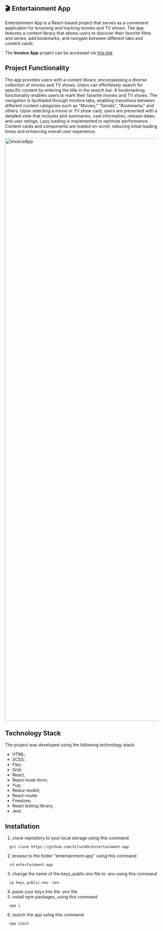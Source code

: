 ## 🎬 Entertainment App

Entertainment App is a React-based project that serves as a convenient application for browsing and tracking movies and TV shows. The app features a content library that allows users to discover their favorite films and series, add bookmarks, and navigate between different tabs and content cards.

The **Invoice App** project can be accessed vie [this link]()

## Project Functionality

The app provides users with a content library, encompassing a diverse collection of movies and TV shows. Users can effortlessly search for specific content by entering the title in the search bar. A bookmarking functionality enables users to mark their favorite movies and TV shows. The navigation is facilitated through intuitive tabs, enabling transitions between different content categories such as "Movies," "Serials", "Bookmarks" and others. Upon selecting a movie or TV show card, users are presented with a detailed view that includes plot summaries, cast information, release dates, and user ratings. Lazy loading is implemented to optimize performance. Content cards and components are loaded on-scroll, reducing initial loading times and enhancing overall user experience.

<img width="1920" alt="InvoiceApp" src="">

## Technology Stack

The project was developed using the following technology stack:

-   HTML;
-   SCSS;
-   Flex;
-   Grid;
-   React;
-   React-hook-form;
-   Yup;
-   Redux-toolkit;
-   React-router
-   Firestore;
-   React testing library;
-   Jest.

## Installation

1. clone repository to your local storage using this command

```
  git clone https://github.com/VilsonKh/entertainment-app
```

2. browse to the folder "entertainment-app" using this command

```
  cd entertainment-app
```

3. change the name of the keys_public.env file to .env using this command

```
  cp keys_public.env .env
```

4. paste your keys into the .env file
5. install npm packages, using this command

```
  npm i
```

6. launch the app using this command

```
  npm start
```
